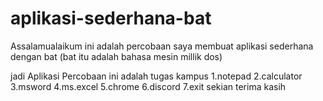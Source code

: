 # aplikasi-sederhana-bat
Assalamualaikum ini adalah percobaan saya membuat aplikasi sederhana dengan bat (bat itu adalah bahasa mesin millik dos)

jadi Aplikasi Percobaan ini adalah tugas kampus 
1.notepad
2.calculator
3.msword
4.ms.excel
5.chrome
6.discord
7.exit
sekian terima kasih
